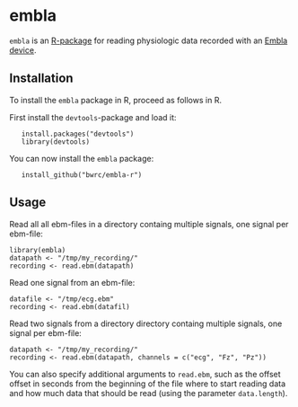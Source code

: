 embla
=======

`embla` is an [R-package](https://www.r-project.org/) for reading physiologic data recorded with an [Embla device](http://www.natus.com/index.cfm?page=products_1&crid=998).

Installation
------------
To install the `embla` package in R, proceed as follows in R.

First install the `devtools`-package and load it:
```
   install.packages("devtools")
   library(devtools)
```

You can now install the `embla` package:
```
   install_github("bwrc/embla-r")
```

Usage
-----
Read all all ebm-files in a directory containg multiple signals, one signal per ebm-file:
```
library(embla)
datapath <- "/tmp/my_recording/"
recording <- read.ebm(datapath)
```

Read one signal from an ebm-file:
```
datafile <- "/tmp/ecg.ebm"
recording <- read.ebm(datafil)
```

Read two signals from a directory  directory containg multiple signals, one signal per ebm-file:

```
datapath <- "/tmp/my_recording/"
recording <- read.ebm(datapath, channels = c("ecg", "Fz", "Pz"))
```

You can also specify additional arguments to `read.ebm`, such as the offset offset in seconds from the beginning of the file where to start reading data and how much data that should be read (using the parameter `data.length`).